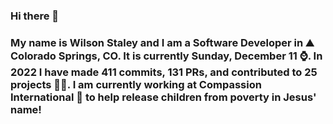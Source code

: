 ### Hi there 👋

### My name is Wilson Staley and I am a Software Developer in ⛰ Colorado Springs, CO.  It is currently Sunday, December 11 ⌚. In 2022 I have made 411 commits, 131 PRs, and contributed to 25 projects 👨‍💻. I am currently working at Compassion International 🏢 to help release children from poverty in Jesus' name!
